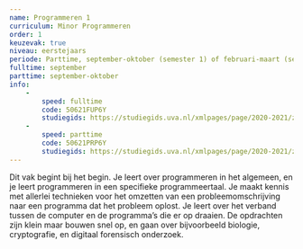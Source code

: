 ```yaml
---
name: Programmeren 1
curriculum: Minor Programmeren
order: 1
keuzevak: true
niveau: eerstejaars
periode: Parttime, september-oktober (semester 1) of februari-maart (semester 2)
fulltime: september
parttime: september-oktober
info:
    -
        speed: fulltime
        code: 50621FUP6Y
        studiegids: https://studiegids.uva.nl/xmlpages/page/2020-2021/zoek-vak/vak/79749
    -
        speed: parttime
        code: 50621PRP6Y
        studiegids: https://studiegids.uva.nl/xmlpages/page/2020-2021/zoek-vak/vak/79382
---
```


Dit vak begint bij het begin. Je leert over programmeren in het algemeen, en je leert programmeren in een specifieke programmeertaal. Je maakt kennis met allerlei technieken voor het omzetten van een probleemomschrijving naar een programma dat het probleem oplost. Je leert over het verband tussen de computer en de programma’s die er op draaien. De opdrachten zijn klein maar bouwen snel op, en gaan over bijvoorbeeld biologie, cryptografie, en digitaal forensisch onderzoek.
